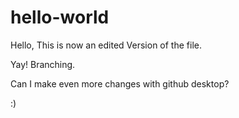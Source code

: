 # hello-world
Hello,
This is now an edited
Version of the file.

Yay! Branching.


Can I make even more changes
with github desktop?

:)
